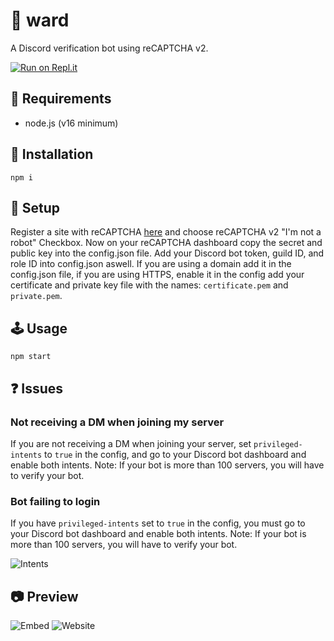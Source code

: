 # 🔑 ward
A Discord verification bot using reCAPTCHA v2. 

[![Run on Repl.it](https://repl.it/badge/github/nates/ward)](https://repl.it/@nates3/ward)
## 🧳 Requirements
* node.js (v16 minimum)

## 🔌 Installation
```
npm i
```

## 📘 Setup
Register a site with reCAPTCHA [here](https://www.google.com/recaptcha/admin/create) and choose reCAPTCHA v2 "I'm not a robot" Checkbox. Now on your reCAPTCHA dashboard copy the secret and public key into the config.json file. Add your Discord bot token, guild ID, and role ID into config.json aswell. If you are using a domain add it in the config.json file, if you are using HTTPS, enable it in the config add your certificate and private key file with the names: `certificate.pem` and `private.pem`.

## 🕹️ Usage
```
npm start
```

## ❓ Issues
### Not receiving a DM when joining my server
If you are not receiving a DM when joining your server, set `privileged-intents` to `true` in the config, and go to your Discord bot dashboard and enable both intents. Note: If your bot is more than 100 servers, you will have to verify your bot.
### Bot failing to login
If you have `privileged-intents` set to `true` in the config, you must go to your Discord bot dashboard and enable both intents. Note: If your bot is more than 100 servers, you will have to verify your bot.

![Intents](https://i.imgur.com/D2fDMjE.png)


## 📷 Preview
![Embed](https://i.imgur.com/zomEnpw.png)
![Website](https://i.imgur.com/tmrcyjF.png)
